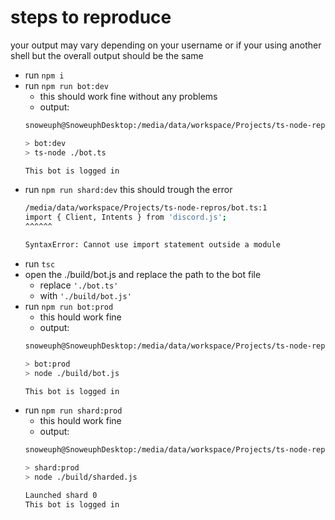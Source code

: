 # steps to reproduce
your output may vary depending on your username or if your using another shell but the overall output should be the same

- run `npm i`
- run `npm run bot:dev`
    - this should work fine without any problems
    - output:
    ```bash
    snoweuph@SnoweuphDesktop:/media/data/workspace/Projects/ts-node-repros$ npm run bot:dev

    > bot:dev
    > ts-node ./bot.ts

    This bot is logged in
    ```
- run `npm run shard:dev`
    this should trough the error
    ```bash
    /media/data/workspace/Projects/ts-node-repros/bot.ts:1
    import { Client, Intents } from 'discord.js';
    ^^^^^^

    SyntaxError: Cannot use import statement outside a module
    ```
- run `tsc`
- open the ./build/bot.js and replace the path to the bot file
    - replace `'./bot.ts'`
    - with `'./build/bot.js'`
- run `npm run bot:prod`
    - this hould work fine
    - output:
    ```bash
    snoweuph@SnoweuphDesktop:/media/data/workspace/Projects/ts-node-repros$ npm run bot:prod

    > bot:prod
    > node ./build/bot.js

    This bot is logged in
    ```
- run `npm run shard:prod`
    - this hould work fine
    - output:
    ```bash
    snoweuph@SnoweuphDesktop:/media/data/workspace/Projects/ts-node-repros$ npm run shard:prod

    > shard:prod
    > node ./build/sharded.js

    Launched shard 0
    This bot is logged in
    ```